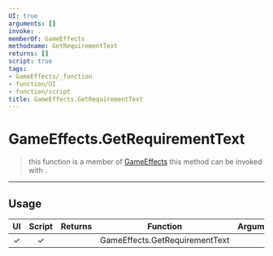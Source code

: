 ```yaml
---
UI: true
arguments: []
invoke: .
memberOf: GameEffects
methodname: GetRequirementText
returns: []
script: true
tags:
- GameEffects/_function
- function/UI
- function/script
title: GameEffects.GetRequirementText
---
```

# GameEffects.GetRequirementText
> this function is a member of [GameEffects](civ-6/lua/GameEffects.md)
> this method can be invoked with `.`
-----
## Usage
|  UI | Script | Returns | Function | Arguments |
|:---:|:------:|-------:|:--------:|:---------|
|✓|✓||GameEffects.GetRequirementText||
